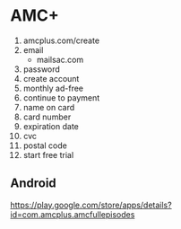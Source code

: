 # AMC+

1. amcplus.com/create
2. email
   - mailsac.com
3. password
4. create account
5. monthly ad-free
6. continue to payment
7. name on card
8. card number
9. expiration date
10. cvc
11. postal code
12. start free trial

## Android

https://play.google.com/store/apps/details?id=com.amcplus.amcfullepisodes
